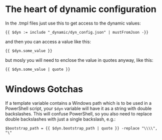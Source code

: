 # The heart of dynamic configuration

In the .tmpl files just use this to get access to the dynamic values:

    {{ $dyn := include "_dynamic/dyn_config.json" | mustFromJson -}}

and then you can access a value like this:

    {{ $dyn.some_value }}

but mosly you will need to enclose the value in quotes anyway, like this:

    {{ $dyn.some_value | quote }}

# Windows Gotchas

If a template variable contains a Windows path which is to be used in a PowerShell script, your `$dyn` variable will have it as a string with double backslashes. This will confuse PowerShell, so you also need to replace double backslashes with just a single backslash, e.g.:

    $bootstrap_path = {{ $dyn.bootstrap_path | quote }} -replace "\\\\", "\"
